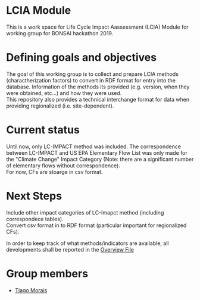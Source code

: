 # LCIA Module
This is a work space for Life Cycle Impact Aassessment (LCIA) Module for working group for BONSAI hackathon 2019.

# Defining goals and objectives
The goal of this working group is to collect and prepare LCIA methods (charactherization factors) to convert in RDF format for entry into the database. Information of the methods its provided (e.g. version, when they were obtained, etc...) and how they were used.  
This repository also provides a technical interchange format for data when providing regionalized (i.e. site-dependent).

# Current status
Until now, only LC-IMPACT method was included. 
The correspondence between LC-IMPACT and US EPA Elementary Flow List was only made for the "Climate Change" Impact Category (Note: there are a significant number of elementary flows without correspondence).  
For now, CFs are stoarge in csv format.

# Next Steps
Include other impact categories of LC-Imapct method (including correspondece tables).  
Convert csv format in to RDF format (particular important for regionalized CFs).  
  
In order to keep track of what methods/indicators are available, all developments shall be reported in the [Overview File](https://github.com/BONSAMURAIS/LCIA_Module/blob/master/raw/_Overview_of_available_correspondence_files.csv)

# Group members
 * [Tiago Morais](https://github.com/tgmorais1)

